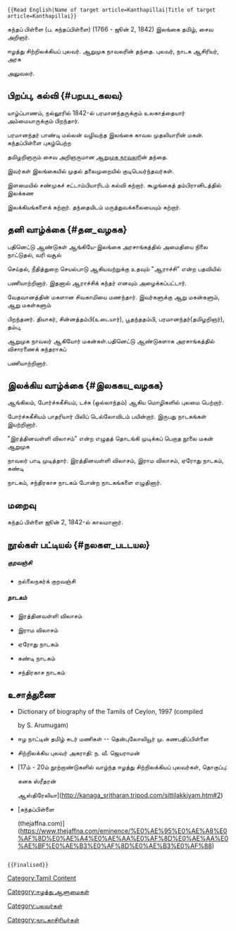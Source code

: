 ```{=mediawiki}
{{Read English|Name of target article=Kanthapillai|Title of target article=Kanthapillai}}
```
கந்தப் பிள்ளை (ப. கந்தப்பிள்ளை) (1766 - ஜூன் 2, 1842) இலங்கை தமிழ், சைவ அறிஞர்.
ஈழத்து சிற்றிலக்கியப் புலவர். ஆறுமுக நாவலரின் தந்தை. புலவர், நாடக ஆசிரியர், அரசு
அலுவலர்.

## பிறப்பு, கல்வி {#பறபப_கலவ}

யாழ்ப்பாணம், நல்லூரில் 1842-ல் பரமானந்தருக்கும் உலகாத்தையார் அம்மையாருக்கும் பிறந்தார்.
பரமானந்தர் பாண்டி மல்லன் வழிவந்த இலங்கை காவல முதலியாரின் மகன். கந்தப்பிள்ளை புகழ்பெற்ற
தமிழறிஞரும் சைவ அறிஞருமான [ஆறுமுக நாவலர](ஆறுமுக_நாவலர் "wikilink")ின் தந்தை.
இவர்கள் இலங்கையில் முதல் தலைமுறையில் குடிபெயர்ந்தவர்கள்.

இளமையில் சண்முகச் சட்டாம்பியாரிடம் கல்வி கற்றார். கூழங்கைத் தம்பிரானிடத்தில் இலக்கண
இலக்கியங்களைக் கற்றார். தந்தையிடம் மருத்துவக்கலையையும் கற்றார்.

## தனி வாழ்க்கை {#தன_வழகக}

பதினெட்டு ஆண்டுகள் ஆங்கியே-இலங்கை அரசாங்கத்தில் அமைதியை நிலை நாட்டுதல், வரி வசூல்
செய்தல், நீதித்துறை செயல்பாடு ஆகியவற்றுக்கு உதவும் "ஆராச்சி" என்ற பதவியில்
பணியாற்றினார். இதனால் ஆராச்சிக் கந்தர் எனவும் அழைக்கப்பட்டார்.

வேதவானத்தின் மகளான சிவகாமியை மணந்தார். இவர்களுக்கு ஆறு மகன்களும், ஆறு மகள்களும்
பிறந்தனர். தியாகர், சின்னத்தம்பி(உடையார்), பூதந்ததம்பி, பரமானந்தர்(தமிழறிஞர்), தம்பு,
ஆறுமுக நாவலர் ஆகியோர் மகன்கள்.பதினெட்டு ஆண்டுகளாக அரசாங்கத்தில் விசாரணைக் கந்தராகப்
பணியாற்றினார்.

## இலக்கிய வாழ்க்கை {#இலககய_வழகக}

ஆங்கிலம், போர்ச்சுகீசியம், டச்சு (ஒல்லாந்தம்) ஆகிய மொழிகளில் புலமை பெற்றார்.
போர்ச்சுகீசியம் பாதரியார் பிலிப் டெல்லோவிடம் பயின்றார். இருபது நாடகங்கள் இயற்றினார்.
\"இரத்தினவள்ளி விலாசம்\" என்ற எழுதத் தொடங்கி முடிக்கப் பெறாத நூலை மகன் ஆறுமுக
நாவலர் பாடி முடித்தார். இரத்தினவள்ளி விலாசம், இராம விலாசம், ஏரோது நாடகம், கண்டி
நாடகம், சந்திரகாச நாடகம் போன்ற நாடகங்களை எழுதினார்.

## மறைவு

கந்தப் பிள்ளை ஜூன் 2, 1842-ல் காலமானார்.

## நூல்கள் பட்டியல் {#நலகள_படடயல}

##### குறவஞ்சி

-   நல்லைநகர்க் குறவஞ்சி

##### நாடகம்

-   இரத்தினவள்ளி விலாசம்
-   இராம விலாசம்
-   ஏரோது நாடகம்
-   கண்டி நாடகம்
-   சந்திரகாச நாடகம்

## உசாத்துணை

-   Dictionary of biography of the Tamils of Ceylon, 1997 (compiled
    by S. Arumugam)
-   ஈழ நாட்டின் தமிழ் சுடர் மணிகள் -- தென்புலோலியூர் மு. கணபதிப்பிள்ளை
-   சிற்றிலக்கிய புலவர் அகராதி: ந. வீ. ஜெயராமன்
-   [17ம் - 20ம் நூற்றாண்டுகளில் வாழ்ந்த ஈழத்து சிற்றிலக்கியப் புலவர்கள், தொகுப்பு:
    கனக ஸ்ரீதரன்
    ஆஸ்திரேலியா](http://kanaga_sritharan.tripod.com/sittilakkiyam.htm#2)
-   [கந்தப்பிள்ளை
    (thejaffna.com)](https://www.thejaffna.com/eminence/%E0%AE%95%E0%AE%A8%E0%AF%8D%E0%AE%A4%E0%AE%AA%E0%AF%8D%E0%AE%AA%E0%AE%BF%E0%AE%B3%E0%AF%8D%E0%AE%B3%E0%AF%88)

```{=mediawiki}
{{Finalised}}
```
[Category:Tamil Content](Category:Tamil_Content "wikilink")
[Category:ஈழத்து ஆளுமைகள்](Category:ஈழத்து_ஆளுமைகள் "wikilink")
[Category:புலவர்கள்](Category:புலவர்கள் "wikilink")
[Category:நாடகாசிரியர்கள்](Category:நாடகாசிரியர்கள் "wikilink")
